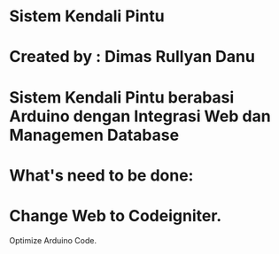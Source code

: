 Sistem Kendali Pintu
====================
Created by : Dimas Rullyan Danu
====================
Sistem Kendali Pintu berabasi Arduino dengan Integrasi Web dan Managemen Database
====================
What's need to be done:
====================
Change Web to Codeigniter.
====================
Optimize Arduino Code.
